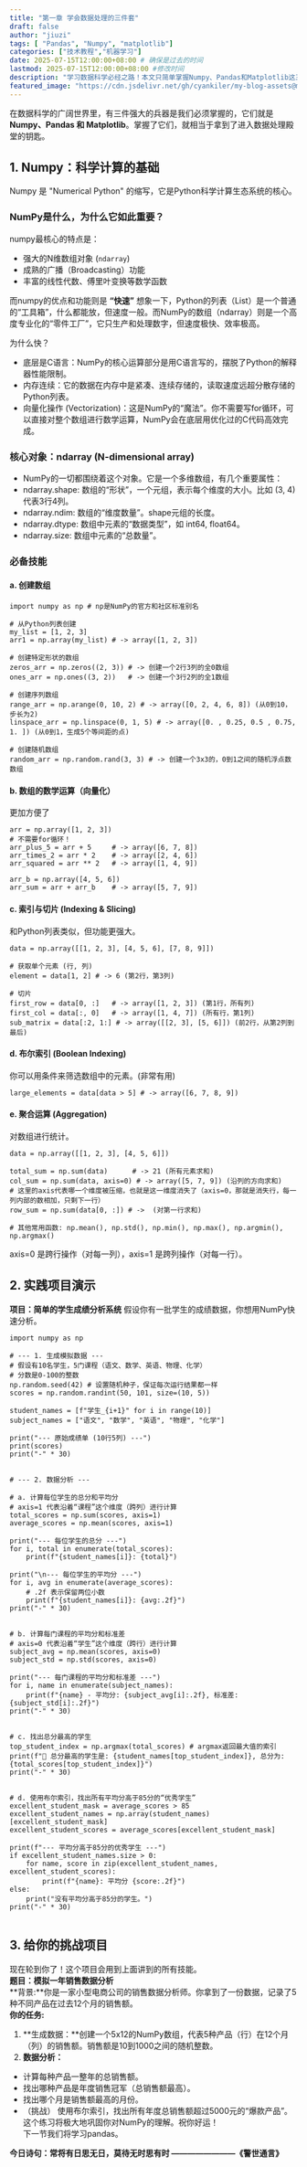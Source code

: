 ```yaml
---
title: "第一章 学会数据处理的三件套"
draft: false
author: "jiuzi"
tags: [ "Pandas", "Numpy", "matplotlib"]
categories: ["技术教程","机器学习"]
date: 2025-07-15T12:00:00+08:00 # 确保是过去的时间
lastmod: 2025-07-15T12:00:00+08:00 #修改时间
description: "学习数据科学必经之路！本文只简单掌握Numpy、Pandas和Matplotlib这三个Python数据处理核心库的基础用法。"
featured_image: "https://cdn.jsdelivr.net/gh/cyankiler/my-blog-assets@main/images/pandas.png"
---
```



在数据科学的广阔世界里，有三件强大的兵器是我们必须掌握的，它们就是 **Numpy、Pandas 和 Matplotlib**。掌握了它们，就相当于拿到了进入数据处理殿堂的钥匙。

## 1. Numpy：科学计算的基础
Numpy 是 "Numerical Python" 的缩写，它是Python科学计算生态系统的核心。

### NumPy是什么，为什么它如此重要？

numpy最核心的特点是：
- 强大的N维数组对象 (`ndarray`)
- 成熟的广播（Broadcasting）功能
- 丰富的线性代数、傅里叶变换等数学函数

而numpy的优点和功能则是 **“快速”**
想象一下，Python的列表（List）是一个普通的“工具箱”，什么都能放，但速度一般。而NumPy的数组（ndarray）则是一个高度专业化的“零件工厂”，它只生产和处理数字，但速度极快、效率极高。

为什么快？

- 底层是C语言：NumPy的核心运算部分是用C语言写的，摆脱了Python的解释器性能限制。
- 内存连续：它的数据在内存中是紧凑、连续存储的，读取速度远超分散存储的Python列表。
- 向量化操作 (Vectorization)：这是NumPy的“魔法”。你不需要写for循环，可以直接对整个数组进行数学运算，NumPy会在底层用优化过的C代码高效完成。

### 核心对象：ndarray (N-dimensional array)

- NumPy的一切都围绕着这个对象。它是一个多维数组，有几个重要属性：
- ndarray.shape: 数组的“形状”，一个元组，表示每个维度的大小。比如 (3, 4) 代表3行4列。
- ndarray.ndim: 数组的“维度数量”。shape元组的长度。
- ndarray.dtype: 数组中元素的“数据类型”，如 int64, float64。
- ndarray.size: 数组中元素的“总数量”。

### 必备技能
#### a. 创建数组
```
import numpy as np # np是NumPy的官方和社区标准别名

# 从Python列表创建
my_list = [1, 2, 3]
arr1 = np.array(my_list) # -> array​([1, 2, 3])

# 创建特定形状的数组
zeros_arr = np.zeros((2, 3)) # -> 创建一个2行3列的全0数组
ones_arr = np.ones((3, 2))   # -> 创建一个3行2列的全1数组

# 创建序列数组
range_arr = np.arange(0, 10, 2) # -> array([0, 2, 4, 6, 8]) (从0到10，步长为2)
linspace_arr = np.linspace(0, 1, 5) # -> array([0. , 0.25, 0.5 , 0.75, 1. ]) (从0到1，生成5个等间距的点)

# 创建随机数组
random_arr = np.random.rand(3, 3) # -> 创建一个3x3的，0到1之间的随机浮点数数组

```

#### b. 数组的数学运算（向量化）
更加方便了
```
arr = np.array([1, 2, 3])
# 不需要for循环！
arr_plus_5 = arr + 5     # -> array([6, 7, 8])
arr_times_2 = arr * 2    # -> array([2, 4, 6])
arr_squared = arr ** 2   # -> array([1, 4, 9])

arr_b = np.array([4, 5, 6])
arr_sum = arr + arr_b    # -> array([5, 7, 9])

```
#### c. 索引与切片 (Indexing & Slicing)
和Python列表类似，但功能更强大。
```
data = np.array([[1, 2, 3], [4, 5, 6], [7, 8, 9]])

# 获取单个元素 (行, 列)
element = data[1, 2] # -> 6 (第2行，第3列)

# 切片
first_row = data[0, :]   # -> array([1, 2, 3]) (第1行，所有列)
first_col = data[:, 0]   # -> array([1, 4, 7])​ (所有行，第1列)
sub_matrix = data[:2, 1:] # -> array([[2, 3], [5, 6]]) (前2行，从第2列到最后)

```

#### d. 布尔索引 (Boolean Indexing) 
你可以用条件来筛选数组中的元素。(非常有用)
```
large_elements = data[data > 5] # -> array([6, 7, 8, 9])

```

#### e. 聚合运算 (Aggregation)
对数组进行统计。
```
data = np.array([[1, 2, 3], [4, 5, 6]])

total_sum = np.sum(data)      # -> 21 (所有元素求和)
col_sum = np.sum(data, axis=0) # -> array([5, 7, 9]) (沿列的方向求和)
# 这里的axis代表哪一个维度被压缩，也就是这一维度消失了（axis=0，那就是消失行，每一列内部的数相加，只剩下一行）
row_sum = np.sum(data[0, :]) # ->  (对第一行求和)

# 其他常用函数: np.mean(), np.std(), np.min(), np.max(), np.argmin(), np.argmax()

```
axis=0 是跨行操作（对每一列），axis=1 是跨列操作（对每一行）。

## 2. 实践项目演示
**项目：简单的学生成绩分析系统**
假设你有一批学生的成绩数据，你想用NumPy快速分析。
```
import numpy as np

# --- 1. 生成模拟数据 ---
# 假设有10名学生，5门课程（语文、数学、英语、物理、化学）
# 分数是0-100的整数
np.random.seed(42) # 设置随机种子，保证每次运行结果都一样
scores = np.random.randint(50, 101, size=(10, 5))

student_names = [f"学生_{i+1}" for i in range(10)]
subject_names​ = ["语文", "数学", "英语", "物理", "化学"]

print("--- 原始成绩单 (10行5列) ---")
print(scores)
print("-" * 30)


# --- 2. 数据分析 ---

# a. 计算每位学生的总分和平均分
# axis=1 代表沿着“课程”这个维度（跨列）进行计算
total_scores = np.sum(scores, axis=1)
average_scores = np.mean(scores, axis=1)

print("--- 每位学生的总分 ---")
for i, total in enumerate(total_scores):
    print(f"{student_names[i]}: {total}")

print("\n--- 每位学生的平均分 ---")
for i, avg in enumerate(average_scores):
    # .2f 表示保留两位小数
    print(f"{student_names[i]}: {avg:.2f}")
print("-" * 30)


# b. 计算每门课程的平均分和标准差
# axis=0 代表沿着“学生”这个维度（跨行）进行计算
subject_avg = np.mean(scores, axis=0)
subject_std = np.std(scores, axis=0)

print("--- 每门课程的平均分和标准差 ---")
for i, name in enumerate(subject_names):
    print(f"{name} - 平均分: {subject_avg[i]:.2f}, 标准差: {subject_std[i]:.2f}")
print("-" * 30)


# c. 找出总分最高的学生
top_student_index = np.argmax(total_scores) # argmax返回最大值的索引
print(f"🎉 总分最高的学生是: {student_names[top_student_index]}, 总分为: {total_scores[top_student_index]}")
print("-" * 30)


# d. 使用布尔索引，找出所有平均分高于85分的“优秀学生”
excellent_student_mask = average_scores > 85
excellent_student_names = np.array(student_names)[excellent_student_mask]
excellent_student_scores = average_scores[excellent_student_mask]

​print(f"--- 平均分高于85分的优秀学生 ---")
if excellent_student_names.size > 0:
    for name, score in zip(excellent_student_names, excellent_student_scores):
        print(f"{name}: 平均分 {score:.2f}")
else:
    print("没有平均分高于85分的学生。")
print("-" * 30)


```

## 3. 给你的挑战项目
现在轮到你了！这个项目会用到上面讲到的所有技能。  
**题目：模拟一年销售数据分析**  
**背景:**你是一家小型电商公司的销售数据分析师。你拿到了一份数据，记录了5种不同产品在过去12个月的销售额。  
**你的任务:**
1. **生成数据：**创建一个5x12的NumPy数组，代表5种产品（行）在12个月（列）的销售额。销售额是10到1000之间的随机整数。  
2. **数据分析：**  
- 计算每种产品一整年的总销售额。  
- 找出哪种产品是年度销售冠军（总销售额最高）。  
- 找出哪个月是销售额最高的月份。
- （挑战） 使用布尔索引，找出所有年度总销售额超过5000元的“爆款产品”。  
这个练习将极大地巩固你对NumPy的理解。祝你好运！  
下一节我们将学习pandas。  

**今日诗句：常将有日思无日，莫待无时思有时 ————————《警世通言》**